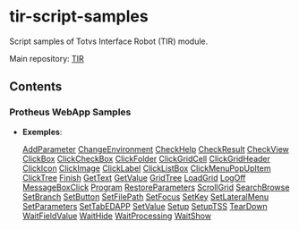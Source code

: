 # tir-script-samples

Script samples of Totvs Interface Robot (TIR) module.

Main repository: [TIR](https://github.com/totvs/tir)

## Contents

### Protheus WebApp Samples

- **Exemples**: 

    [AddParameter](Modules/SIGAACD/ACDA010TESTCASE.py)
    [ChangeEnvironment]()
    [CheckHelp](Modules/SIGACTB/CTBA011TESTCASE.py)
    [CheckResult](Modules/SIGAAGR/OGC010TESTCASE.py)
    [CheckView](Modules/SIGACTB/CTBA200TESTCASE.py)
    [ClickBox](Modules/SIGAATF/ATFA110TESTCASE.py)
    [ClickCheckBox](Modules/SIGAEST/MATA180TESTCASE.py)
    [ClickFolder](Modules/SIGAPCO/PCOA030TESTCASE.py)
    [ClickGridCell](Modules/SIGAFIN/FINA340TESTCASE.py)
    [ClickGridHeader]()
    [ClickIcon]()
    [ClickImage]()
    [ClickLabel](Modules/SIGABI/BIXLogTESTCASE.py)
    [ClickListBox]()
    [ClickMenuPopUpItem](Modules/SIGAEST/MATC710TESTCASE.py)
    [ClickTree](Modules/SIGAGCP/GCPA200TESTCASE.py)
    [Finish]()
    [GetText]()
    [GetValue](Modules/SIGACTB/CTBA011TESTCASE.py)
    [GridTree]()
    [LoadGrid](Modules/SIGAEST/MATA105TESTCASE.py)
    [LogOff]()
    [MessageBoxClick]()
    [Program](Modules/SIGATMS/TMSA200TESTCASE.py)
    [RestoreParameters](Modules/SIGAJURI/JURA094TESTCASE.py)
    [ScrollGrid](Modules/SIGAGTP/GTPA003TESTCASE.py)
    [SearchBrowse](Modules/SIGATMS/TMSA500TESTCASE.py)
    [SetBranch](Modules/SIGATAF/TAFA400TESTCASE.py)
    [SetButton](Modules/SIGACTB/CTBC403TESTCASE.py)
    [SetFilePath](Modules/SIGAJURI/ANEXOSTESTCASE.py)
    [SetFocus](Modules/SIGAEST/MATA240TESTCASE.py)
    [SetKey](Modules/SIGAEST/MATA230TESTCASE.py)
    [SetLateralMenu](Modules/SIGABI/BIXProfileTESTCASE.py)
    [SetParameters](Modules/SIGAPCO/PCOC360TESTCASE.py)
    [SetTabEDAPP]()
    [SetValue](Modules/SIGACTB/CTBR200TESTCASE.py)
    [Setup](Modules/SIGATMS/TMSA500TESTCASE.py)
    [SetupTSS](Modules/SIGATSS/TSSMANAGERTESTCASE.py)
    [TearDown](Modules/SIGAPCP/MATA750TESTCASE.py)
    [WaitFieldValue](Modules/SIGAJURI/JURA106TESTCASE.py)
    [WaitHide](Modules/SIGAJURI/JURA100TESTCASE.py)
    [WaitProcessing](Modules/SIGAFIN/FINA910TESTCASE.py)
    [WaitShow](Modules/SIGAACD/ACDA010TESTCASE.py)